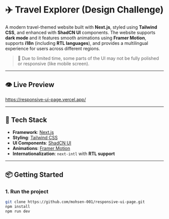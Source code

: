 # ✈️ Travel Explorer (Design Challenge)

A modern travel-themed website built with **Next.js**, styled using **Tailwind CSS**, and enhanced with **ShadCN UI** components. The website supports **dark mode** and it features smooth animations using **Framer Motion**, supports **i18n** (including **RTL languages**), and provides a multilingual experience for users across different regions.

> 📝 Due to limited time, some parts of the UI may not be fully polished or responsive (like mobile screen).

---

## 👁️ Live Preview

https://responsive-ui-page.vercel.app/

---

## 🚀 Tech Stack

- **Framework**: [Next.js](https://nextjs.org/)
- **Styling**: [Tailwind CSS](https://tailwindcss.com/)
- **UI Components**: [ShadCN UI](https://ui.shadcn.com/)
- **Animations**: [Framer Motion](https://www.framer.com/motion/)
- **Internationalization**: `next-intl` with **RTL support**

---

## 📦 Getting Started

### 1. Run the project

```bash
git clone https://github.com/mohsen-001/responsive-ui-page.git
npm install
npm run dev
```
